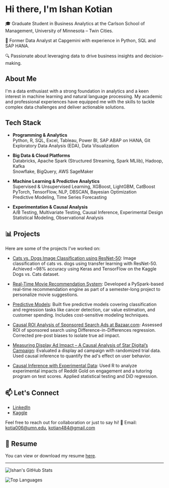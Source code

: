 # Hi there, I'm Ishan Kotian

🎓 Graduate Student in Business Analytics at the Carlson School of Management, University of Minnesota – Twin Cities.

💼 Former Data Analyst at Capgemini with experience in Python, SQL and SAP HANA.

🔍 Passionate about leveraging data to drive business insights and decision-making.



## About Me

I'm a data enthusiast with a strong foundation in analytics and a keen interest in machine learning and natural language processing. My academic and professional experiences have equipped me with the skills to tackle complex data challenges and deliver actionable solutions.



## Tech Stack

- **Programming & Analytics**  
Python, R, SQL, Excel, Tableau, Power BI, SAP ABAP on HANA, Git  
Exploratory Data Analysis (EDA), Data Visualization

- **Big Data & Cloud Platforms**  
Databricks, Apache Spark (Structured Streaming, Spark MLlib), Hadoop, Kafka  
Snowflake, BigQuery, AWS SageMaker

- **Machine Learning & Predictive Analytics**  
Supervised & Unsupervised Learning, XGBoost, LightGBM, CatBoost  
PyTorch, TensorFlow, NLP, DBSCAN, Bayesian Optimization  
Predictive Modeling, Time Series Forecasting

- **Experimentation & Causal Analysis**  
A/B Testing, Multivariate Testing, Causal Inference, Experimental Design  
Statistical Modeling, Observational Analysis


## 📊 Projects

Here are some of the projects I've worked on:

- [Cats vs. Dogs Image Classification using ResNet-50](https://github.com/Ishan-Kotian/Cats-vs-Dogs-Image-Classification-using-ResNet-50): Image classification of cats vs. dogs using transfer learning with ResNet-50. Achieved ~98% accuracy using Keras and TensorFlow on the Kaggle Dogs vs. Cats dataset.

- [Real-Time Movie Recommendation System](https://github.com/Ishan-Kotian/Real-Time-Movie-Recommendation-System): Developed a PySpark-based real-time recommendation engine as part of a semester-long project to personalize movie suggestions.

- [Predictive Models](https://github.com/Ishan-Kotian/Predictive-Models): Built five predictive models covering classification and regression tasks like cancer detection, car value estimation, and customer spending. Includes cost-sensitive modeling techniques.

- [Causal ROI Analysis of Sponsored Search Ads at Bazaar.com](https://github.com/Ishan-Kotian/Causal-ROI-Analysis-of-Sponsored-Search-Ads-at-Bazaar.com): Assessed ROI of sponsored search using Difference-in-Differences regression. Corrected pre-post biases to isolate true ad impact.

- [Measuring Display Ad Impact – A Causal Analysis of Star Digital’s Campaign](https://github.com/Ishan-Kotian/Measuring-Display-Ad-Impact-A-Causal-Analysis-of-Star-Digital-s-Campaign): Evaluated a display ad campaign with randomized trial data. Used causal inference to quantify the ad's effect on user behavior.

- [Causal Inference with Experimental Data](https://github.com/Ishan-Kotian/Causal-Inference-with-Experimental-Data): Used R to analyze experimental impacts of Reddit Gold on engagement and a tutoring program on test scores. Applied statistical testing and DiD regression.



## 📫 Let's Connect

- [LinkedIn](https://www.linkedin.com/in/ishan-kotian/)
- [Kaggle](https://www.kaggle.com/lykin22)

Feel free to reach out for collaboration or just to say hi!
📧 Email: kotia006@umn.edu, kotian484@gmail.com

## 📄 Resume

You can view or download my resume [here](https://www.linkedin.com/in/ishan-kotian/overlay/1748104543374/single-media-viewer/?profileId=ACoAADJUhj8BnRuz9VUmkDIryyf4r1LudawbWNc).

---


![Ishan's GitHub Stats](https://github-readme-stats.vercel.app/api?username=Ishan-Kotian&show_icons=true&theme=radical)

![Top Languages](https://github-readme-stats.vercel.app/api/top-langs/?username=Ishan-Kotian&layout=compact&theme=radical)
